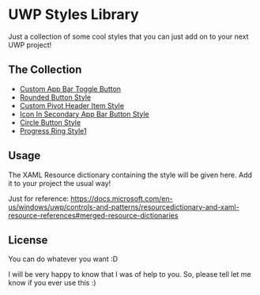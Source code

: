 # UWP Styles Library
Just a collection of some cool styles that you can just add on to your next UWP project!

## The Collection
* [Custom App Bar Toggle Button](/CustomAppBarToggleButtonStyle)
* [Rounded Button Style](/RoundedButtonStyle)
* [Custom Pivot Header Item Style](/CustomPivotHeaderItemStyle)
* [Icon In Secondary App Bar Button Style](/IconInSecondaryAppBarButtonStyle)
* [Circle Button Style](/CircleButtonStyle)
* [Progress Ring Style1](/ProgressRingStyle1)

## Usage
The XAML Resource dictionary containing the style will be given here. Add it to your project the usual way!

Just for reference:
https://docs.microsoft.com/en-us/windows/uwp/controls-and-patterns/resourcedictionary-and-xaml-resource-references#merged-resource-dictionaries

## License
You can do whatever you want :D

I will be very happy to know that I was of help to you. So, please tell let me know if you ever use this :)